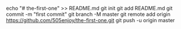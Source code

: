 echo "# the-first-one" >> README.md
git init
git add README.md
git commit -m "first commit"
git branch -M master
git remote add origin https://github.com/505enjoy/the-first-one.git
git push -u origin master
                
